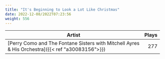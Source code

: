 ```yaml
---
title: "It's Beginning to Look a Lot Like Christmas"
date: 2022-12-08/2022T07:23:56
weight: 556
---
```




 Artist | Plays 
----- | -----:
[Perry Como and The Fontane Sisters with Mitchell Ayres & His Orchestra]({{< ref "a30083156">}}) | 277
